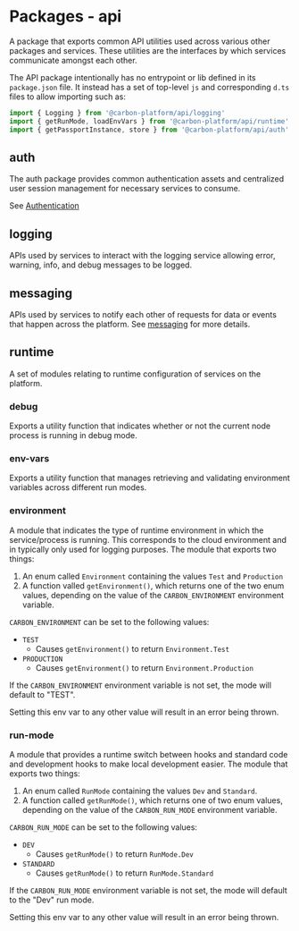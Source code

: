 # Packages - api

A package that exports common API utilities used across various other packages and services. These
utilities are the interfaces by which services communicate amongst each other.

The API package intentionally has no entrypoint or lib defined in its `package.json` file. It
instead has a set of top-level `js` and corresponding `d.ts` files to allow importing such as:

```ts
import { Logging } from '@carbon-platform/api/logging'
import { getRunMode, loadEnvVars } from '@carbon-platform/api/runtime'
import { getPassportInstance, store } from '@carbon-platform/api/auth'
```

## auth

The auth package provides common authentication assets and centralized user session management for
necessary services to consume.

See [Authentication](./authentication.md)

## logging

APIs used by services to interact with the logging service allowing error, warning, info, and debug
messages to be logged.

## messaging

APIs used by services to notify each other of requests for data or events that happen across the
platform. See [messaging](./messaging.md) for more details.

## runtime

A set of modules relating to runtime configuration of services on the platform.

### debug

Exports a utility function that indicates whether or not the current node process is running in
debug mode.

### env-vars

Exports a utility function that manages retrieving and validating environment variables across
different run modes.

### environment

A module that indicates the type of runtime environment in which the service/process is running.
This corresponds to the cloud environment and in typically only used for logging purposes. The
module that exports two things:

1. An enum called `Environment` containing the values `Test` and `Production`
2. A function valled `getEnvironment()`, which returns one of the two enum values, depending on the
   value of the `CARBON_ENVIRONMENT` environment variable.

`CARBON_ENVIRONMENT` can be set to the following values:

- `TEST`
  - Causes `getEnvironment()` to return `Environment.Test`
- `PRODUCTION`
  - Causes `getEnvironment()` to return `Environment.Production`

If the `CARBON_ENVIRONMENT` environment variable is not set, the mode will default to "TEST".

Setting this env var to any other value will result in an error being thrown.

### run-mode

A module that provides a runtime switch between hooks and standard code and development hooks to
make local development easier. The module that exports two things:

1. An enum called `RunMode` containing the values `Dev` and `Standard`.
2. A function called `getRunMode()`, which returns one of two enum values, depending on the value of
   the `CARBON_RUN_MODE` environment variable.

`CARBON_RUN_MODE` can be set to the following values:

- `DEV`
  - Causes `getRunMode()` to return `RunMode.Dev`
- `STANDARD`
  - Causes `getRunMode()` to return `RunMode.Standard`

If the `CARBON_RUN_MODE` environment variable is not set, the mode will default to the "Dev" run
mode.

Setting this env var to any other value will result in an error being thrown.
